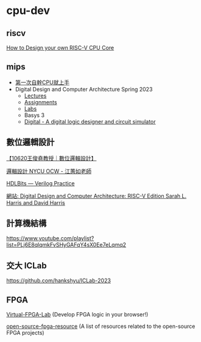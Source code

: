 # cpu-dev

## riscv
[How to Design your own RISC-V CPU Core](https://medium.com/programmatic/how-to-design-a-risc-v-processor-12388e1163c)

## mips

- [第一次自幹CPU就上手](https://github.com/GundamBox/DIY_OpenMIPS)
- Digital Design and Computer Architecture Spring 2023
  - [Lectures](https://safari.ethz.ch/digitaltechnik/spring2023/doku.php?id=schedule)
  - [Assignments](https://safari.ethz.ch/digitaltechnik/spring2023/doku.php?id=homeworks)
  - [Labs](https://safari.ethz.ch/digitaltechnik/spring2023/doku.php?id=labs)
  - Basys 3
  - [Digital - A digital logic designer and circuit simulator](https://github.com/hneemann/Digital)

## 數位邏輯設計
[【10620王俊堯教授｜數位邏輯設計】](https://www.youtube.com/playlist?list=PLS0SUwlYe8czJbz5-sRtbuTleObQE9mOa)

[邏輯設計 NYCU OCW - 江蕙如老師](https://www.youtube.com/playlist?list=PLj6E8qlqmkFuO3Fy2TAswX05PgaV3HsvF)

[HDLBits — Verilog Practice](https://hdlbits.01xz.net/wiki/Main_Page)

[網站: Digital Design and Computer Architecture: RISC-V Edition Sarah L. Harris and David Harris](https://pages.hmc.edu/harris/ddca/ddcarv.html)



## 計算機結構

https://www.youtube.com/playlist?list=PLj6E8qlqmkFvSHyGAFqY4sX0Ee7eLqmq2


## 交大 ICLab
https://github.com/hankshyu/ICLab-2023

## FPGA
[Virtual-FPGA-Lab](https://github.com/os-fpga/Virtual-FPGA-Lab) (Develop FPGA logic in your browser!)

[open-source-fpga-resource](https://github.com/os-fpga/open-source-fpga-resource) (A list of resources related to the open-source FPGA projects)

